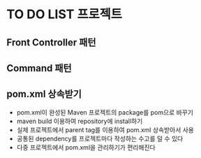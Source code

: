 # TO DO LIST 프로젝트

## Front Controller 패턴

## Command 패턴

## pom.xml 상속받기
* pom.xml이 완성된 Maven 프로젝트의 package를 pom으로 바꾸기
* maven build 이용하여 repository에 install하기
* 실제 프로젝트에서 parent tag를 이용하여 pom.xml 상속받아서 사용
* 공통된 dependency를 프로젝트마다 작성하는 수고를 덜 수 있다
* 다중 프로젝트에서 pom.xml을 관리하기가 편리해진다
